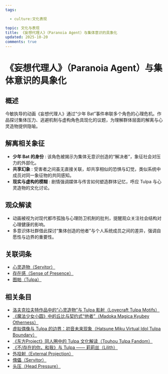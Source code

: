 ```yaml
---
tags:

  - culture:文化表现

topic: 文化与表现
title: 《妄想代理人》（Paranoia Agent）与集体意识的具象化
updated: 2025-10-20
comments: true
---
```


# 《妄想代理人》（Paranoia Agent）与集体意识的具象化

## 概述

今敏执导的动画《妄想代理人》通过“少年 Bat”事件串联多个角色的心理危机。作品探讨集体压力、逃避机制与虚构角色具现化的议题，为理解群体层面的解离与心灵造物提供隐喻。

## 解离相关象征

- **少年 Bat 的身份** : 该角色被揭示为集体无意识创造的“解决者”，象征社会对压力的外部化。
- **共享幻象** : 受害者之间虽无直接关联，却共享相似的恐惧与幻觉，类似系统中成员对同一象征物的共同感知。
- **现实与虚构的模糊** : 剧情强调媒体与传言如何塑造群体记忆，呼应 Tulpa 与心灵造物的文化讨论。

## 观众解读

- 动画被视为对现代都市孤独与心理防卫机制的批判，提醒观众关注社会结构对心理健康的影响。
- 多意识体社群借此探讨“集体创造的他者”与个人系统成员之间的差异，强调自愿性与边界的重要性。

## 关联词条

- [心灵造物（Servitor）](Servitor.md)
- [存在感（Sense of Presence）](Sense-Of-Presence.md)
- [图帕（Tulpa）](Tulpa.md)

## 相关条目

- [洛夫克拉夫特作品中的“心灵造物”与 Tulpa 影射（Lovecraft Tulpa Motifs）](Lovecraft-Tulpa-Motifs.md)
- [《魔法少女小圆》中的丘比与契约式“他者”（Madoka Magica Kyubey Otherness）](Madoka-Magica-Kyubey-Otherness.md)
- [虚拟偶像与 Tulpa 的边界：初音未来现象（Hatsune Miku Virtual Idol Tulpa Boundary）](Hatsune-Miku-Virtual-Idol-Tulpa-Boundary.md)
- [《东方Project》同人圈中的 Tulpa 文化解读（Touhou Tulpa Fandom）](Touhou-Tulpa-Fandom.md)
- [《不/存在的你，和我》与 Tulpa —— 莉莉丝（Lilith）](Nonexistent-You-And-Me-Tulpa-Lilith.md)
- [外投射（External Projection）](External-Projection.md)
- [傀儡（Servitor）](Servitor.md)
- [头压（Head Pressure）](Head-Pressure.md)
